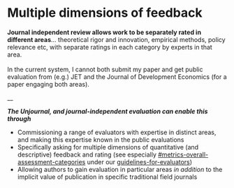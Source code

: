 # Multiple dimensions of feedback

**Journal independent review allows work to be separately rated in different areas**… theoretical rigor and innovation, empirical methods, policy relevance etc, with separate ratings in each category by experts in that area.\
\
In the current system, I cannot both submit my paper and get public evaluation from (e.g.) JET and the Journal of Development Economics (for a paper engaging both areas).

__

_**The Unjournal, and journal-independent evaluation can enable this through**_

* Commissioning a range of evaluators with expertise in distinct areas, and making this expertise  known in the public evaluations
* Specifically asking for multiple dimensions of quantitative (and descriptive) feedback and rating   (see especially [#metrics-overall-assessment-categories](../our-policies-evaluation-and-workflow/evaluation/guidelines-for-evaluators/#metrics-overall-assessment-categories "mention") under our [guidelines-for-evaluators](../our-policies-evaluation-and-workflow/evaluation/guidelines-for-evaluators/ "mention"))
* Allowing authors to gain evaluation in particular areas _in addition_ to the implicit value of publication in specific traditional field journals&#x20;

